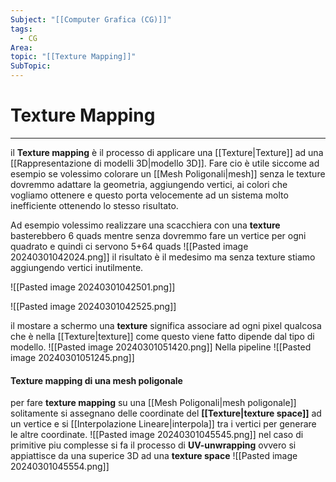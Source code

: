 ```yaml
---
Subject: "[[Computer Grafica (CG)]]"
tags:
  - CG
Area: 
topic: "[[Texture Mapping]]"
SubTopic:
---
```


# Texture Mapping
---
il __Texture mapping__ è il processo di applicare una [[Texture|Texture]] ad una [[Rappresentazione di modelli 3D|modello 3D]]. Fare cio è utile siccome ad esempio se volessimo colorare un [[Mesh Poligonali|mesh]] senza le texture dovremmo adattare la geometria, aggiungendo vertici, ai colori che vogliamo ottenere e questo porta velocemente ad un sistema molto inefficiente ottenendo lo stesso risultato.

Ad esempio volessimo realizzare una scacchiera con una __texture__ basterebbero 6 quads mentre senza dovremmo fare un vertice per ogni quadrato e quindi ci servono 5+64 quads 
![[Pasted image 20240301042024.png]] il risultato è il medesimo ma senza texture stiamo aggiungendo vertici inutilmente.

![[Pasted image 20240301042501.png]]

![[Pasted image 20240301042525.png]]


il mostare a schermo una __texture__  significa associare ad ogni pixel qualcosa che è nella [[Texture|texture]] come questo viene fatto dipende dal tipo di modello.
![[Pasted image 20240301051420.png]]
Nella pipeline
![[Pasted image 20240301051245.png]]



#### Texture mapping di una mesh poligonale
per fare __texture mapping__ su una [[Mesh Poligonali|mesh poligonale]] solitamente si assegnano delle coordinate del __[[Texture|texture space]]__ ad un vertice e si [[Interpolazione Lineare|interpola]] tra i vertici per generare le altre coordinate.
![[Pasted image 20240301045545.png]]
nel caso di primitive piu complesse si fa il processo di __UV-unwrapping__ ovvero si appiattisce da una superice 3D ad una __texture space__
![[Pasted image 20240301045554.png]]





